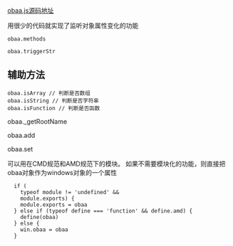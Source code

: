 

[obaa.js源码地址](https://github.com/Tencent/omi/tree/master/packages/obaa)

用很少的代码就实现了监听对象属性变化的功能

`obaa.methods`

`obaa.triggerStr`

## 辅助方法

    obaa.isArray // 判断是否数组
    obaa.isString // 判断是否字符串
    obaa.isFunction // 判断是否函数
    
    
obaa._getRootName

obaa.add

obaa.set

可以用在CMD规范和AMD规范下的模块。 如果不需要模块化的功能，则直接把obaa对象作为windows对象的一个属性

      if (
        typeof module != 'undefined' &&
        module.exports) {
        module.exports = obaa
      } else if (typeof define === 'function' && define.amd) {
        define(obaa)
      } else {
        win.obaa = obaa
      }
